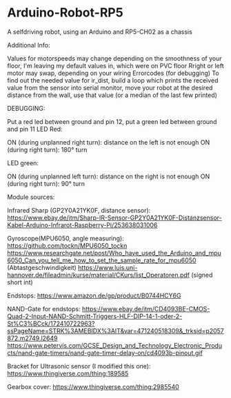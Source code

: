 # Arduino-Robot-RP5
A selfdriving robot, using an Arduino and RP5-CH02 as a chassis




  Additional Info:

  Values for motorspeeds may change depending on the smoothness of your floor, I'm leaving my default values in, which were on PVC floor
  Rright or left motor may swap, depending on your wiring
  Errorcodes (for debugging)
  To find out the needed value for ir_dist, build a loop which prints the received value from the sensor into serial monitor, move your robot at the desired distance from the wall, use that value (or a median of the last few printed)

  DEBUGGING:

  Put a red led between ground and pin 12, put a green led between ground and pin 11
  LED Red:

  ON (during unplanned right turn): distance on the left is not enough
  ON (during right turn): 180° turn

  LED green:

  ON (during unplanned left turn): distance on the right is not enough
  ON (during right turn): 90° turn

  Module sources:

  Infrared Sharp (GP2Y0A21YK0F, distance sensor):
  https://www.ebay.de/itm/Sharp-IR-Sensor-GP2Y0A21YK0F-Distanzsensor-Kabel-Arduino-Infrarot-Raspberry-Pi/253638031006

  Gyroscope(MPU6050, angle measuring):
  https://github.com/tockn/MPU6050_tockn
  https://www.researchgate.net/post/Who_have_used_the_Arduino_and_mpu6050_Can_you_tell_me_how_to_set_the_sample_rate_for_mpu6050 (Abtastgeschwindigkeit)
  https://www.luis.uni-hannover.de/fileadmin/kurse/material/CKurs/list_Operatoren.pdf (signed short int)

  Endstops:
  https://www.amazon.de/gp/product/B0744HCY6G

  NAND-Gate for endstops:
  https://www.ebay.de/itm/CD4093BE-CMOS-Quad-2-Input-NAND-Schmitt-Triggers-HLF-DIP-14-1-oder-2-St%C3%BCck/172410722963?ssPageName=STRK%3AMEBIDX%3AIT&var=471240518309&_trksid=p2057872.m2749.l2649
  https://www.petervis.com/GCSE_Design_and_Technology_Electronic_Products/nand-gate-timers/nand-gate-timer-delay-on/cd4093b-pinout.gif

  Bracket for Ultrasonic sensor (I modified this one):
  https://www.thingiverse.com/thing:189585

  Gearbox cover:
  https://www.thingiverse.com/thing:2985540
